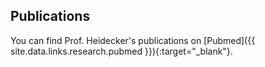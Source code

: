## Publications

You can find Prof. Heidecker's publications on
[Pubmed]({{ site.data.links.research.pubmed }}){:target="\_blank"}.
